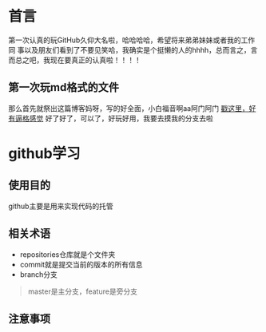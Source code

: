 # 首言
第一次认真的玩GitHub久仰大名啦，哈哈哈哈，希望将来弟弟妹妹或者我的工作同
事以及朋友们看到了不要见笑哈，我确实是个挺懒的人的hhhh，总而言之，言而总之吧，我现在要真正的认真啦！！！！
## 第一次玩md格式的文件
那么首先就祭出这篇博客妈呀，写的好全面，小白福音啊aa阿门阿门
[戳这里，好有逼格感觉](https://www.cnblogs.com/liugang-vip/p/6337580.html)
好了好了，可以了，好玩好用，我要去摸我的分支去啦
# github学习
## 使用目的
github主要是用来实现代码的托管
## 相关术语
* repositories仓库就是个文件夹
* commit就是提交当前的版本的所有信息
* branch分支
>master是主分支，feature是旁分支
## 注意事项
